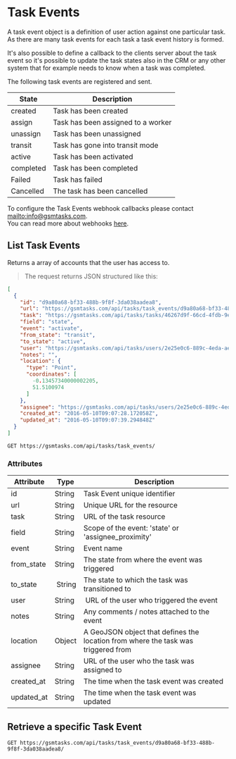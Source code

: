 # Task Events

A task event object is a definition of user action against one particular task. As there are many task events for each task a task event history is formed.

It's also possible to define a callback to the clients server about the task event so it's possible to update the task states also in the CRM or any other system that for example needs to know when a task was completed.

The following task events are registered and sent.

State       | Description
----------- | -----------
created     | Task has been created
assign      | Task has been assigned to a worker
unassign    | Task has been unassigned
transit     | Task has gone into transit mode
active      | Task has been activated
completed   | Task has been completed
Failed      | Task has failed
Cancelled   | The task has been cancelled

<aside class="notice">
  To configure the Task Events webhook callbacks please contact <a href="mailto:info@gsmtasks.com">mailto:info@gsmtasks.com</a>.
  <br/>
  You can read more about webhooks <a href="#webhooks">here</a>.
</aside>

## List Task Events

Returns a array of accounts that the user has access to.

> The request returns JSON structured like this:

```json
[
  {
    "id": "d9a80a68-bf33-488b-9f8f-3da038aadea8",
    "url": "https://gsmtasks.com/api/tasks/task_events/d9a80a68-bf33-488b-9f8f-3da038aadea8/",
    "task": "https://gsmtasks.com/api/tasks/tasks/46267d9f-66cd-4fdb-9e9e-aaa63c81f29b/",
    "field": "state",
    "event": "activate",
    "from_state": "transit",
    "to_state": "active",
    "user": "https://gsmtasks.com/api/tasks/users/2e25e0c6-889c-4eda-ae3c-db27949fa05d/",
    "notes": "",
    "location": {
      "type": "Point",
      "coordinates": [
        -0.13457340000002205,
        51.5100974
      ]
    },
    "assignee": "https://gsmtasks.com/api/tasks/users/2e25e0c6-889c-4eda-ae3c-db27949fa05d/",
    "created_at": "2016-05-10T09:07:28.172058Z",
    "updated_at": "2016-05-10T09:07:39.294848Z"
  }
]
```

`GET https://gsmtasks.com/api/tasks/task_events/`

### Attributes

Attribute     | Type   | Description
------------  | ------ | -----------
id            | String | Task Event unique identifier
url           | String | Unique URL for the resource
task          | String | URL of the task resource
field         | String | Scope of the event: 'state' or 'assignee_proximity'
event         | String | Event name
from_state    | String | The state from where the event was triggered
to_state      | String | The state to which the task was transitioned to
user          | String | URL of the user who triggered the event
notes         | String | Any comments / notes attached to the event
location      | Object | A GeoJSON object that defines the location from where the task was triggered from
assignee      | String | URL of the user who the task was assigned to
created_at    | String | The time when the task event was created
updated_at    | String | The time when the task event was updated

## Retrieve a specific Task Event

`GET https://gsmtasks.com/api/tasks/task_events/d9a80a68-bf33-488b-9f8f-3da038aadea8/`
